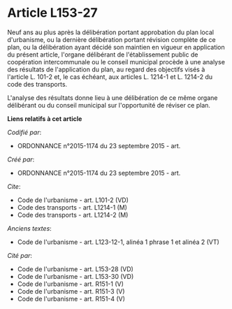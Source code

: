 # Article L153-27

Neuf ans au plus après la délibération portant approbation du plan local d'urbanisme, ou la dernière délibération portant
révision complète de ce plan, ou la délibération ayant décidé son maintien en vigueur en application du présent article,
l'organe délibérant de l'établissement public de coopération intercommunale ou le conseil municipal procède à une analyse des
résultats de l'application du plan, au regard des objectifs visés à l'article L. 101-2 et, le cas échéant, aux articles L.
1214-1 et L. 1214-2 du code des transports. 

L'analyse des résultats donne lieu à une délibération de ce même organe délibérant ou du conseil municipal sur l'opportunité
de réviser ce plan.

**Liens relatifs à cet article**

_Codifié par_:

  - ORDONNANCE n°2015-1174 du 23 septembre 2015 - art.

_Créé par_:

  - ORDONNANCE n°2015-1174 du 23 septembre 2015 - art.

_Cite_:

  - Code de l'urbanisme - art. L101-2 (VD)
  - Code des transports - art. L1214-1 (M)
  - Code des transports - art. L1214-2 (M)

_Anciens textes_:

  - Code de l'urbanisme - art. L123-12-1, alinéa 1 phrase 1 et alinéa 2  (VT)

_Cité par_:

  - Code de l'urbanisme - art. L153-28 (VD)
  - Code de l'urbanisme - art. L153-30 (VD)
  - Code de l'urbanisme - art. R151-1 (V)
  - Code de l'urbanisme - art. R151-3 (V)
  - Code de l'urbanisme - art. R151-4 (V)

